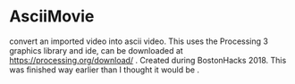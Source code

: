 # AsciiMovie
convert an imported video into ascii video.
This uses the Processing 3 graphics library and ide, can be downloaded at https://processing.org/download/ .
Created during BostonHacks 2018.
This was finished way earlier than I thought it would be .
